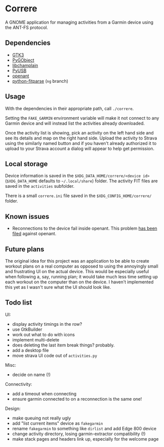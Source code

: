 Correre
=======

A GNOME application for managing activities from a Garmin device using
the ANT-FS protocol.

Dependencies
------------

* [GTK3](http://www.gtk.org/)
* [PyGObject](https://wiki.gnome.org/Projects/PyGObject)
* [libchamplain](https://wiki.gnome.org/Projects/libchamplain)
* [PyUSB](https://github.com/walac/pyusb)
* [openant](https://github.com/Tigge/openant)
* [python-fitparse](https://github.com/dtcooper/python-fitparse) (`ng` branch)

Usage
-----

With the dependencies in their appropriate path, call `./correre`.

Setting the `FAKE_GARMIN` environment variable will make it not
connect to any Garmin device and will instead list the activities
already downloaded.

Once the activity list is showing, pick an activity on the left hand
side and see its details and map on the right hand side. Upload the
activity to Strava using the similarly named button and if you haven't
already authorized it to upload to your Strava account a dialog will
appear to help get permission.

Local storage
-------------

Device information is saved in the `$XDG_DATA_HOME/correre/<device
id>` (`$XDG_DATA_HOME` defaults to `~/.local/share`) folder. The
activity FIT files are saved in the `activities` subfolder.

There is a small `correre.ini` file saved in the
`$XDG_CONFIG_HOME/correre/` folder.

Known issues
------------

* Reconnections to the device fail inside openant. This problem [has
  been filed](https://github.com/Tigge/openant/issues/14) against
  openant.

Future plans
------------

The original idea for this project was an application to be able to
create workout plans on a real computer as opposed to using the
annoyingly small and frustrating UI on the actual device. This would
be especially useful when following a, say, running plan; it would
take much less time setting up each workout on the computer than on
the device. I haven't implemented this yet as I wasn't sure what the
UI should look like.

Todo list
---------

UI:

* display activity timings in the row?
* use GtkBuilder
* work out what to do with icons
* implement multi-delete
* does deleting the last item break things? probably.
* add a desktop file
* move strava UI code out of `activities.py`

Misc:

* decide on name (!)

Connectivity:

* add a timeout when connecting
* ensure garmin connected to on a reconnection is the same one!

Design:

* make queuing not really ugly
* add "list current items" device as `fakegarmin`
* rename `fakegarmin` to something like `dirlist` and add Edge 800 device
* change activity directory, losing garmin-extractor compatibility (!)
* make stack pages and headers link up, especially for the welcome page
